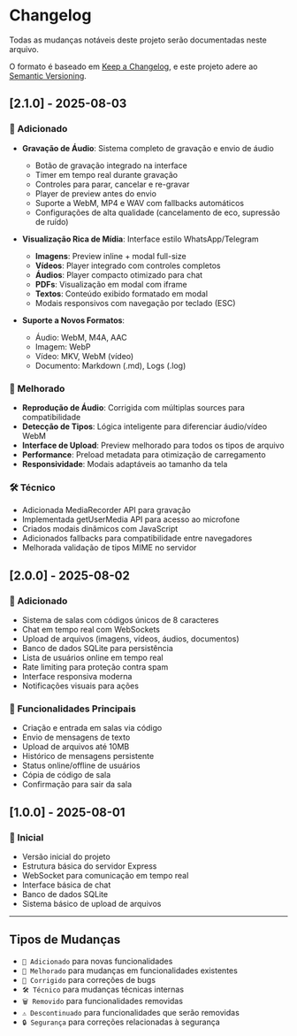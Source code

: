 # Changelog

Todas as mudanças notáveis deste projeto serão documentadas neste arquivo.

O formato é baseado em [Keep a Changelog](https://keepachangelog.com/pt-BR/1.0.0/),
e este projeto adere ao [Semantic Versioning](https://semver.org/spec/v2.0.0.html).

## [2.1.0] - 2025-08-03

### 🎉 Adicionado

- **Gravação de Áudio**: Sistema completo de gravação e envio de áudio

  - Botão de gravação integrado na interface
  - Timer em tempo real durante gravação
  - Controles para parar, cancelar e re-gravar
  - Player de preview antes do envio
  - Suporte a WebM, MP4 e WAV com fallbacks automáticos
  - Configurações de alta qualidade (cancelamento de eco, supressão de ruído)

- **Visualização Rica de Mídia**: Interface estilo WhatsApp/Telegram

  - **Imagens**: Preview inline + modal full-size
  - **Vídeos**: Player integrado com controles completos
  - **Áudios**: Player compacto otimizado para chat
  - **PDFs**: Visualização em modal com iframe
  - **Textos**: Conteúdo exibido formatado em modal
  - Modais responsivos com navegação por teclado (ESC)

- **Suporte a Novos Formatos**:
  - Áudio: WebM, M4A, AAC
  - Imagem: WebP
  - Vídeo: MKV, WebM (vídeo)
  - Documento: Markdown (.md), Logs (.log)

### 🔧 Melhorado

- **Reprodução de Áudio**: Corrigida com múltiplas sources para compatibilidade
- **Detecção de Tipos**: Lógica inteligente para diferenciar áudio/vídeo WebM
- **Interface de Upload**: Preview melhorado para todos os tipos de arquivo
- **Performance**: Preload metadata para otimização de carregamento
- **Responsividade**: Modais adaptáveis ao tamanho da tela

### 🛠️ Técnico

- Adicionada MediaRecorder API para gravação
- Implementada getUserMedia API para acesso ao microfone
- Criados modais dinâmicos com JavaScript
- Adicionados fallbacks para compatibilidade entre navegadores
- Melhorada validação de tipos MIME no servidor

## [2.0.0] - 2025-08-02

### 🎉 Adicionado

- Sistema de salas com códigos únicos de 8 caracteres
- Chat em tempo real com WebSockets
- Upload de arquivos (imagens, vídeos, áudios, documentos)
- Banco de dados SQLite para persistência
- Lista de usuários online em tempo real
- Rate limiting para proteção contra spam
- Interface responsiva moderna
- Notificações visuais para ações

### 🔧 Funcionalidades Principais

- Criação e entrada em salas via código
- Envio de mensagens de texto
- Upload de arquivos até 10MB
- Histórico de mensagens persistente
- Status online/offline de usuários
- Cópia de código de sala
- Confirmação para sair da sala

## [1.0.0] - 2025-08-01

### 🎉 Inicial

- Versão inicial do projeto
- Estrutura básica do servidor Express
- WebSocket para comunicação em tempo real
- Interface básica de chat
- Banco de dados SQLite
- Sistema básico de upload de arquivos

---

## Tipos de Mudanças

- `🎉 Adicionado` para novas funcionalidades
- `🔧 Melhorado` para mudanças em funcionalidades existentes
- `🐛 Corrigido` para correções de bugs
- `🛠️ Técnico` para mudanças técnicas internas
- `🗑️ Removido` para funcionalidades removidas
- `⚠️ Descontinuado` para funcionalidades que serão removidas
- `🔒 Segurança` para correções relacionadas à segurança
